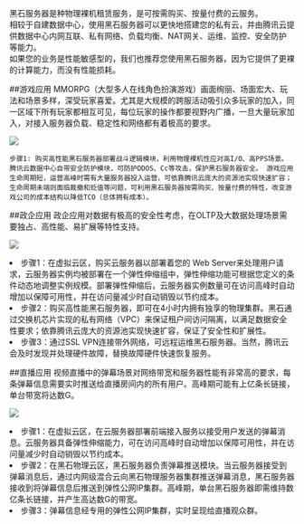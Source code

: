 黑石服务器是种物理裸机租赁服务，是可按需购买、按量付费的云服务。 </br>相较于自建数据中心，使用黑石服务器可以更快地搭建您的私有云，并由腾讯云提供数据中心内网互联、私有网络、负载均衡、NAT网关、运维、监控、安全防护等能力。</br>如果您的业务是性能敏感型的，我们也推荐您使用黑石服务器，因为它提供了更裸的计算能力，而没有性能损耗。

##游戏应用
MMORPG（大型多人在线角色扮演游戏）画面绚丽、场面宏大、玩法和场景多样，深受玩家喜爱。尤其是大规模的跨服活动吸引众多玩家的加入，同一区域下所有玩家都相互可见，每位玩家的操作都要视野内广播，一旦大量玩家加入，对接入服务器负载、稳定性和网络都有着极高的要求。

![](http://mc.qcloudimg.com/static/img/77625f46c7c3c971cc9f7e785eb81103/image.png)


`步骤1: 购买高性能黑石服务器部署战斗逻辑模块，利用物理裸机性应对高I/O、高PPS场景。腾讯云数据中心自带安全防护模块，可防护DDOS、Cc等攻击，保护黑石服务器安全。
游戏应用生命周期短，运营高峰时需有大量服务器投入运营，可依靠腾讯云庞大的资源池实现快速扩容；生命周期未端则面临裁撤和贬值等问题，可利用黑石服务器按需购买、按量付费的特性，改变游戏公司的成本结构以降低TCO（总体拥有成本）。
`

##政企应用
政企应用对数据有极高的安全性考虑，在OLTP及大数据处理场景需要独占、高性能、易扩展等特性支持。 

![](http://mc.qcloudimg.com/static/img/441357f140bc237ff9d7a76b3c09af9c/image.png)

<li>步骤1：在虚拟云区，购买云服务器以部署着您的 Web Server来处理用户请求，云服务器实例均被部署在一个弹性伸缩组中，弹性伸缩功能可根据您定义的条件动态地调整实例规模。部署弹性伸缩后，云服务器实例数量可在访问高峰时自动增加以保障可用性，并在访问量减少时自动销毁以节约成本。</li>
<li>步骤2：购买高性能黑石服务器，即可在4小时内拥有独享的物理集群。黑石通过交换机芯片实现的私有网络（VPC）来保证租户间访问隔离，以满足数据安全性要求；依靠腾讯云庞大的资源池实现快速扩容，保证了安全性和扩展性。</li>
<li>步骤3：通过SSL VPN连接带外网络，可远程运维黑石服务器。当然，腾讯云会及时发现并处理硬件故障，替换故障硬件快速恢复服务。</li>

##直播应用
视频直播中的弹幕场景对网络带宽和服务器性能有非常高的要求，每条弹幕信息需要实时推送给直播房间内的所有用户。高峰期可能有上亿条长链接，单台带宽将达数G。

![](http://mc.qcloudimg.com/static/img/5e66d6b05719335a0a3c8c57993bfcf5/image.png)

<li>步骤1：在虚拟云区，在云服务器部署前端接入服务以接受用户发送的弹幕消息。云服务器具备弹性伸缩能力，可在访问高峰时自动增加以保障可用性，并在访问量减少时自动销毁以节约成本。</li>
<li>步骤2：在黑石物理云区，黑石服务器负责弹幕推送模块。当云服务器接受到弹幕消息后，通过内网级混合云向黑石物理服务器集群推送弹幕消息，黑石服务器接收到将弹幕信息后推送到弹性公网IP集群。高峰期，单台黑石服务器即需维持数亿条长链接，并产生高达数G的带宽。</li>
<li>步骤3：弹幕信息经专用的弹性公网IP集群，实时呈现给直播观众群。</li>

